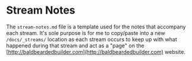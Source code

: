 # Stream Notes

The `stream-notes.md` file is a template used for the notes that accompany each stream.  It's sole purpose is for me to copy/paste into a new `/docs/_streams/` location as each stream occurs to keep up with what happened during that stream and act as a "page" on the [http://baldbeardedbuilder.com](http://baldbeardedbuilder.com) website.